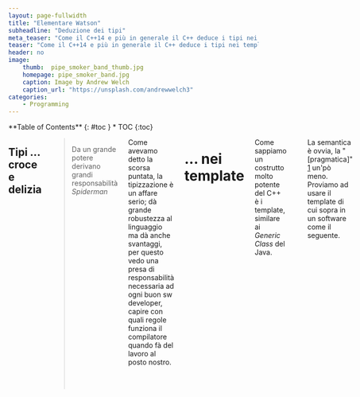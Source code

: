 ```yaml
---
layout: page-fullwidth
title: "Elementare Watson"
subheadline: "Deduzione dei tipi"
meta_teaser: "Come il C++14 e più in generale il C++ deduce i tipi nei template ..."
teaser: "Come il C++14 e più in generale il C++ deduce i tipi nei template ..."
header: no
image:
    thumb:  pipe_smoker_band_thumb.jpg
    homepage: pipe_smoker_band.jpg
    caption: Image by Andrew Welch
    caption_url: "https://unsplash.com/andrewwelch3"
categories:
    - Programming
---
```

<div class="row">
<div class="medium-4 medium-push-8 columns" markdown="1">
<div class="panel radius" markdown="1">
**Table of Contents**
{: #toc }
*  TOC
{:toc}
</div>
</div><!-- /.medium-4.columns -->

<div class="medium-8 medium-pull-4 columns" markdown="1">

##  Tipi ... croce e delizia


> <span class="teaser">Da un grande potere derivano grandi responsabilità
</span><cite> Spiderman </cite>

Come avevamo detto la scorsa puntata, la tipizzazione è un affare serio; dà grande robustezza al linguaggio ma dà anche svantaggi, per questo vedo una presa di responsabilità necessaria ad ogni buon sw developer, capire con quali regole funziona il compilatore quando fà del lavoro al posto nostro.

# ... nei template

Come sappiamo un costrutto molto potente del C++ è i template, similare ai <i>Generic Class</i> del Java.


<pre>
template &lt;typename T&gt; 
inline T const& Max (T const& a, T const& b) 
{ 
    return a &lt; b ? b:a; 
} 
</pre>

La semantica è ovvia, la "[pragmatica]" [1] un'pò meno.
Proviamo ad usare il template di cui sopra in un software come il seguente.

<pre>
...
int main ()
{
    int i = 39;
    int j = 20;
    cout &lt;&lt; "Max(i, j): " &lt;&lt; Max(i, j) &lt;&lt; endl;

    double f1 = 13.5;
    double f2 = 20.7;
    cout &lt;&lt; "Max(f1, f2): " &lt;&lt; Max(f1, f2) &lt;&lt; endl;

    string s1 = "Hello"; 
    string s2 = "World"; 
    cout &lt;&lt; "Max(s1, s2): " &lt;&lt; Max(s1, s2) &lt;&lt; endl; 
	
	return 0;
}
</pre>

Compiliamo e sbirciamo:

<pre>
[root@localhost template]# g++ prova.cpp
[root@localhost template]# nm a.out |grep Max
08048ba2 W _Z3MaxINSt7__cxx1112basic_stringIcSt11char_traitsIcESaIcEEEERKT_S8_S8_
08048b58 W _Z3MaxIdERKT_S2_S2_
08048b30 W _Z3MaxIiERKT_S2_S2_
[root@localhost template]#
</pre>

Il risultato della compilazione è stato quindi la creazione di 3 funzioni che prendono tipi diversi, per l'appunto <code>T const&amp; </code>.


<pre>
[root@localhost template]# c++filt -n _Z3MaxIiERKT_S2_S2_ _Z3MaxIdERKT_S2_S2_
int const& Max&lt;int>(int const&, int const&)
double const& Max&lt;double>(double const&, double const&)
</pre>

Evitiamo per semplicità, il reverse engineering del template quando T è di tipo string lo riprenderemo in fondo al post.

In C++11 sono stati aggiunti i template sugli <code>rvalue</code>.

<pre>
#include &lt;iostream>

using namespace std;
template&lt;typename T>
void funzione(T&& param)
{
    cout&lt;&lt; param &lt;&lt;"\n";
};	// param ora è un riferimento universale

int main(){
int x = 27;	// come prima
const int cx = x;	// come prima
const int& rx = x;	// come prima

funzione(x);	// x è un lvalue, pertanto T è int&, il tipo di param è int&

funzione(cx);	// cx è un lvalue, pertanto T è const int&, il tipo di param è const int&

funzione(rx);	// rx è un lvalue, pertanto T è const int&, anche il tipo di param è const int&

funzione(27);	// 27 è un rvalue, pertanto T è int, quindi il tipo di param è int&&

}
</pre>
che istanzia a compile-time i simboli :
<pre>
....
... W _Z8funzioneIRiEvOT_
... W _Z8funzioneIRKiEvOT_
... W _Z8funzioneIiEvOT_
...
void funzione&lt;int&>(int&)
void funzione&lt;int const&>(int const&)
void funzione&lt;int>(int&&)
</pre>

<b>Prima osservazione:</b> abbiamo istanziato 3 simboli, perchè <code>funzione(cx)</code> ed <code>funzione(rx)</code> vengono "mappati" tramite 
<code>void funzione&lt;int&>(const int)</code>

<b>Seconda osservazione:</b> in C++98 non esistevano i template sugli <code>rvalue</code> ma avremmo dovuto usare un template tipo:

<pre>
template&lt;typename T>
void funzione(T const & param)
</pre>

il codice era compilabile e avremmo istanziato 1 solo simbolo di "tipo":
<pre>
void funzione&lt;int>(int const&)
</pre>

# Array o puntatori

La differenza tra un array e un puntatore è che il primo ha un contenuto informativo maggiore, il numero di elementi dell'array.

<pre>
template &lt;typename T, std::size_t N>
 std::size_t arraySize(T (&)[N])
{
return N;	
}	

int main(){
char x[] = {2,3,5,7,11};
cout &lt;&lt; arraySize(x)&lt;&lt;"\n";

}
</pre>

Quindi tramite l'operatore  T (&amp;)[N] abbiamo estratto il tipo T e la cardinalità N dalla dichiarazione ed infatti:

<pre>
unsigned long arraySize&lt;char, 5ul>(char (&) [5ul])
</pre>

unsigned long perchè size_t viene implementato con tale tipo.

La deduzione dei valori N nei template permette di costruire anche strutture in modo ricorsivo.

<pre>
// Stiamo definendo la struttura fattoriale&lt;N>
template &lt;int N> 
struct fattoriale {
  static const int val = N * fattoriale<N - 1>::val;
};

// Definiaimo fattoriale&lt;0>
template <>
struct fattoriale&lt;0> {
  static const int val = 1;
};

int main(){
 std::cout &lt;&lt; fattoriale&lt;3>::val&lt;&lt;"\n"; 
}
</pre>

Un'osservazione dovrebbe nascere; perchè quando il compilatore deve risolvere <code>fattoriale&lt;0>::val</code> non cerca di istanziare ancora la prima dichiarazione di template?
Perchè l'istanza del template <code>fattoriale&lt;0></code>è stata fatta a monte prima della deduzione di <code>fattoriale&lt;1>::val</code> .

# Argomenti dei template

Abbiamo visto che gli argomenti di un template possono essere, tipi T (identificabili anche con typename) o valori V, entrambi conosciuti a compile-time .
Altri "tipi" di parametri possono essere:
<ul>
<ue>classi</ue>
<ue>template</ue>
<ue>template o classi con valore di default</ue>
</ul>

dal C++11 si può definire anche una lista <i>variadic</i> di parametri detta [parameter pack][2] .

Ci sono però delle eccezioni.
<pre>
template&lt;const char *V>
void funzione(){
    std::cout&lt;&lt;V&lt;&lt;"\n";
}

int main(){ 
  funzione<"Hello">();
}
....
main.cpp: In function 'int main()':

main.cpp:10:21: error: no matching function for call to 'funzione()'

   funzione<"Hello">();

                     ^
main.cpp:5:6: note: candidate: template&lt;const char* V> void funzione()

 void funzione(){

      ^
main.cpp:5:6: note:   template argument deduction/substitution failed:

main.cpp:10:21: error: '"Hello"' is not a valid template argument for type 'const char*' because string literals can never be used in this context

   funzione<"Hello">();
</pre>

<em>because string literals can never be used in this context</em>
il messaggio è chiaro ed esplicito.

Altri vincoli sui parametri di un template non di tipo è che non siano:
<ul>
<el> il risultato dell'operazione typeid</el>
<el> un oggetto temporaneo</el>
<el> un porzione componente di un oggetto (classe base, membri di classe etc) </el>
<el> la variabile __func__ , che translittera in formato const char* il nome della funzione</el>
</ul>

# Template di template

<pre>
#include &lt;iostream>

template&lt;typename T> 
class B{ 
    public:
    T x ;
    void print(){    std::cout &lt;&lt; "Hello\n"; } 
};

int main(){
  B&lt;B&lt;int>> b ;
  b.x.print();
}
</pre>

# Alias di template 

<b>template &lt;&lt;/b><em>lista parametri template</em>
<b>></b>
<b>using</b> <em>identificatore</em> <b>=</b>  <em>tipo</em><b>;</b>

ci permette di definire delle abbreviazioni per il template 

<pre>
template&lt;class T> struct Alloc {};
template&lt;class T> using Vec = vector&lt;T, Alloc&lt;T>>; // tipo è un modo abbreviato per riferirsi al template vector&lt;T, Alloc&lt;T>>
Vec&lt;int> v; // Stiamo in realtà definendo: vector&lt;int, Alloc&lt;int>> v
</pre>

riprendiamo

<pre>
#include &lt;iostream>

template&lt;typename T>  
 T const& Max (T const& a, T const& b) 
{
 return ( a &lt; b ? b : a)   ;
}

int main(){ 
    string s1 = "Hello"; 
    string s2 = "World"; 
    cout &lt;&lt; "Max(s1, s2): " &lt;&lt; Max(s1, s2) &lt;&lt; endl;   
}
</pre>

il simbolo generato è :
<pre>
_Z3MaxINSt7__cxx1112basic_stringIcSt11char_traitsIcESaIcEEEET_S6_S6_

std::__cxx11::basic_string&lt;char, std::char_traits&lt;char>, std::allocator&lt;char> > const& 
Max<std::__cxx11::basic_string<char, std::char_traits&lt;char>, std::allocator&lt;char> > >
(
std::__cxx11::basic_string&lt;char, std::char_traits&lt;char>, std::allocator&lt;char> > const&, 
std::__cxx11::basic_string&lt;char, std::char_traits&lt;char>, std::allocator&lt;char> > const&
)
</pre>

[1]: https://it.wikipedia.org/wiki/Pragmatica
[2]: http://en.cppreference.com/w/cpp/language/parameter_pack
 
</div><!-- /.medium-8.columns -->
</div><!-- /.row -->


